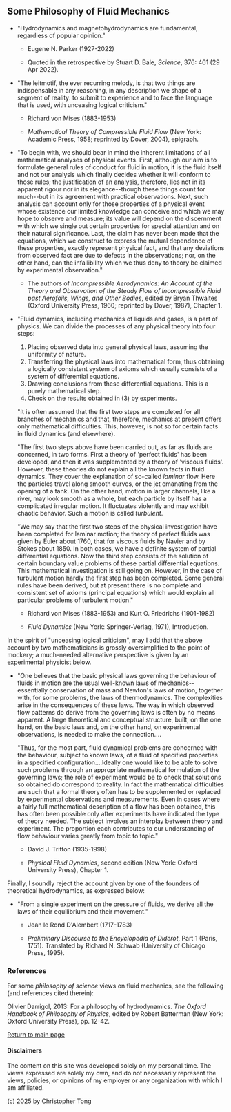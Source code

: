 ## Some Philosophy of Fluid Mechanics

- "Hydrodynamics and magnetohydrodynamics are fundamental, regardless of popular opinion."

  - Eugene N. Parker (1927-2022)

  - Quoted in the retrospective by Stuart D. Bale, *Science*, 376: 461 (29 Apr 2022).

- "The leitmotif, the ever recurring melody, is that two things are indispensable in any reasoning, in any description we shape of a segment of reality: to submit to experience and to face the language that is used, with unceasing logical criticism."

  - Richard von Mises (1883-1953)
    
  - *Mathematical Theory of Compressible Fluid Flow* (New York: Academic Press, 1958; reprinted by Dover, 2004), epigraph.

- "To begin with, we should bear in mind the inherent limitations of all mathematical analyses of physical events.  First, although our aim is to formulate general rules of conduct for fluid in motion, it is the fluid itself and not our analysis which finally
decides whether it will conform to those rules; the justification of an analysis, therefore, lies not in its apparent rigour nor in its elegance--though these things count for much--but in its agreement with practical observations.  Next, such analysis can
account only for those properties of a physical event whose existence our limited knowledge can conceive and which we may hope to observe and measure; its value will depend on the discernment with which we single out certain properties for special attention and
on their natural significance.  Last, the claim has never been made that the equations, which we construct to express the mutual dependence of these properties, exactly represent physical fact, and that any deviations from observed fact are due to defects in
the observations; nor, on the other hand, can the infallibility which we thus deny to theory be claimed by experimental observation."

  - The authors of *Incompressible Aerodynamics:  An Account of the Theory and Observation of the Steady Flow of Incompressible Fluid past Aerofoils, Wings, and Other Bodies*, edited by Bryan Thwaites (Oxford University Press, 1960; reprinted by Dover, 1987), Chapter 1.

- "Fluid dynamics, including mechanics of liquids and gases, is a part of physics.  We can divide the processes of any physical theory into four steps:
    1.  Placing observed data into general physical laws, assuming the uniformity of nature.
    2.  Transferring the physical laws into mathematical form, thus obtaining a logically consistent system of axioms which usually consists of a system of differential equations.
    3.  Drawing conclusions from these differential equations.  This is a purely mathematical step.
    4.  Check on the results obtained in (3) by experiments.
  
  "It is often assumed that the first two steps are completed for all branches of mechanics and that, therefore, mechanics at present offers only mathematical difficulties.  This, however, is not so for certain facts in fluid dynamics (and elsewhere).

  "The first two steps above have been carried out, as far as fluids are concerned, in two forms.  First a theory of 'perfect fluids' has been developed, and then it was supplemented by a theory of 'viscous fluids'.  However, these
  theories do not explain all the known facts in fluid dynamics.  They cover the explanation of so-called *laminar* flow.  Here the particles travel along smooth curves, or the jet emanating from the opening of a tank.  On the other
  hand, motion in larger channels, like a river, may look smooth as a whole, but each particle by itself has a complicated irregular motion.  It fluctuates violently and may exhibit chaotic behavior.  Such a motion is called *turbulent*.

  "We may say that the first two steps of the physical investigation have been completed for laminar motion; the theory of perfect fluids was given by Euler about 1760, that for viscous fluids by Navier and by Stokes about 1850.  In both cases, we have
  a definite system of partial differential equations.  Now the third step consists of the solution of certain boundary value problems of these partial differential equations.  This mathematical investigation is still going on.  However, in the case of
  turbulent motion hardly the first step has been completed.  Some general rules have been derived, but at present there is no complete and consistent set of axioms (principal equations) which would explain all particular problems of turbulent motion."

  - Richard von Mises (1883-1953) and Kurt O. Friedrichs (1901-1982)
 
  - *Fluid Dynamics* (New York:  Springer-Verlag, 1971), Introduction.

In the spirit of "unceasing logical criticism", may I add that the above account by two mathematicians is grossly oversimplified to the point of mockery; a much-needed alternative perspective is given by an experimental physicist below.

- "One believes that the basic physical laws governing the behaviour of fluids in motion are the usual well-known laws of mechanics--essentially conservation of mass and Newton's laws of motion, together with, for some problems, the laws of thermodynamics.
The complexities arise in the consequences of these laws.  The way in which observed flow patterns do derive from the governing laws is often by no means apparent.  A large theoretical and conceptual structure, built, on the one hand, on the basic laws and, on
the other hand, on experimental observations, is needed to make the connection....

  "Thus, for the most part, fluid dynamical problems are concerned with the behaviour, subject to known laws, of a fluid of specified properties in a specified configuration....Ideally one would like to be able to solve such problems through an appropriate mathematical formulation of the governing laws; the role of experiment would be to check that solutions so obtained do correspond to reality.  In fact the mathematical difficulties are such that a formal theory often has to be supplemented or replaced by experimental observations
and measurements.  Even in cases where a fairly full mathematical description of a flow has been obtained, this has often been possible only after experiments have indicated the type of theory needed.  The subject involves an interplay between theory and experiment.
The proportion each contributes to our understanding of flow behaviour varies greatly from topic to topic."

  - David J. Tritton (1935-1998)
 
  - *Physical Fluid Dynamics*, second edition (New York:  Oxford University Press), Chapter 1.

Finally, I soundly reject the account given by one of the founders of theoretical hydrodynamics, as expressed below:

- "From a single experiment on the pressure of fluids, we derive all the laws of their equilibrium and their movement."

  - Jean le Rond D'Alembert (1717-1783)
 
  - *Preliminary Discourse to the Encyclopedia of Diderot*, Part 1 (Paris, 1751).  Translated by Richard N. Schwab (University of Chicago Press, 1995).


### References

For some *philosophy of science* views on fluid mechanics, see the following (and references cited therein):

Olivier Darrigol, 2013:  For a philosophy of hydrodynamics.  *The Oxford Handbook of Philosophy of Physics*, edited by Robert Batterman (New York:  Oxford University Press), pp. 12-42.

[Return to main page](https://hydrodynamicstability.github.io/Invitation-to-Hydrodynamics/)

#### Disclaimers

The content on this site was developed solely on my personal time. The views expressed are solely my own, and do not necessarily represent the views, policies, or opinions of my employer or any organization with which I am affiliated.

(c) 2025 by Christopher Tong
